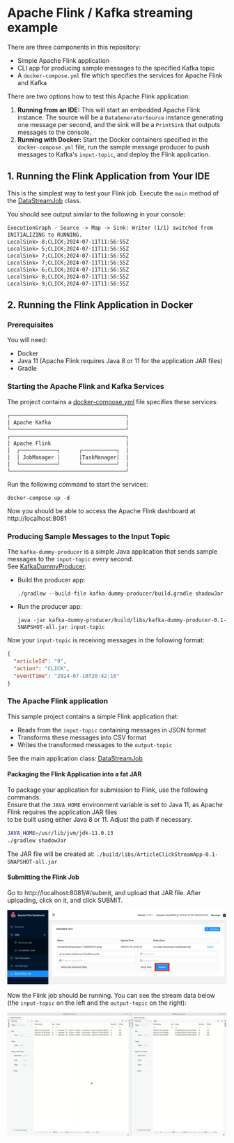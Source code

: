 # Apache Flink / Kafka streaming example  

There are three components in this repository:
- Simple Apache Flink application
- CLI app for producing sample messages to the specified Kafka topic
- A `docker-compose.yml` file which specifies the services for Apache Flink and Kafka

There are two options how to test this Apache Flink application:

1. **Running from an IDE:** This will start an embedded Apache Flink instance. The source will be a `DataGeneratorSource` instance generating one message per second, and the sink will be a `PrintSink` that outputs messages to the console.
2. **Running with Docker:** Start the Docker containers specified in the `docker-compose.yml` file, run the sample message producer to push messages to Kafka's `input-topic`, and deploy the Flink application.

## 1. Running the Flink Application from Your IDE

This is the simplest way to test your Flink job. Execute the `main` method of the [DataStreamJob](./src/main/java/eu/indek/clickstream/DataStreamJob.java) class.

You should see output similar to the following in your console:

```
ExecutionGraph - Source -> Map -> Sink: Writer (1/1) switched from INITIALIZING to RUNNING.
LocalSink> 8;CLICK;2024-07-11T11:56:55Z
LocalSink> 5;CLICK;2024-07-11T11:56:55Z
LocalSink> 7;CLICK;2024-07-11T11:56:55Z
LocalSink> 7;CLICK;2024-07-11T11:56:55Z
LocalSink> 6;CLICK;2024-07-11T11:56:55Z
LocalSink> 8;CLICK;2024-07-11T11:56:55Z
LocalSink> 9;CLICK;2024-07-11T11:56:55Z
```

## 2. Running the Flink Application in Docker

### Prerequisites  
  
You will need:  
- Docker  
- Java 11 (Apache Flink requires Java 8 or 11 for the application JAR files)  
- Gradle  
  
### Starting the Apache Flink and Kafka Services
  
The project contains a [docker-compose.yml](./docker-compose.yml) file specifies these services:  
```  
┌─────────────────────────────────────┐  
│ Apache Kafka                        │  
└─────────────────────────────────────┘  
┌─────────────────────────────────────┐  
│ Apache Flink                        │  
│  ┌────────────┐      ┌───────────┐  │  
│  │ JobManager │      │TaskManager│  │  
│  └────────────┘      └───────────┘  │  
└─────────────────────────────────────┘  
```  
  
Run the following command to start the services:  
```shell  
docker-compose up -d
```  
  
Now you should be able to access the Apache Flink dashboard at http://localhost:8081  
  
### Producing Sample Messages to the Input Topic
  
The `kafka-dummy-producer` is a simple Java application that sends sample messages to the `input-topic` every second.  
See [KafkaDummyProducer](./kafka-dummy-producer/src/main/java/eu/indek/clickstream/KafkaDummyProducer.java).  
  
- Build the producer app:  
  ```  
  ./gradlew --build-file kafka-dummy-producer/build.gradle shadowJar  
  ```

- Run the producer app:
  ```  
  java -jar kafka-dummy-producer/build/libs/kafka-dummy-producer-0.1-SNAPSHOT-all.jar input-topic  
  ```  
Now your `input-topic` is receiving messages in the following format:  
  
```json  
{  
  "articleId": "9",  
  "action": "CLICK",  
  "eventTime": "2024-07-10T20:42:16"
}  
```  
  
### The Apache Flink application  
  
This sample project contains a simple Flink application that:  
- Reads from the `input-topic` containing messages in JSON format  
- Transforms these messages into CSV format  
- Writes the transformed messages to the `output-topic`  
  
See the main application class: [DataStreamJob](./src/main/java/eu/indek/clickstream/DataStreamJob.java)  
  
#### Packaging the Flink Application into a fat JAR  
  
To package your application for submission to Flink, use the following commands.   
Ensure that the `JAVA_HOME` environment variable is set to Java 11, as Apache Flink requires the application JAR files   
to be built using either Java 8 or 11. Adjust the path if necessary.  
  
```bash  
JAVA_HOME=/usr/lib/jvm/jdk-11.0.13  
./gradlew shadowJar
```  
  
The JAR file will be created at: `./build/libs/ArticleClickStreamApp-0.1-SNAPSHOT-all.jar`  
  
#### Submitting the Flink Job  
  
Go to http://localhost:8081/#/submit, and upload that JAR file. After uploading, click on it, and click SUBMIT.  
  
![](assets/upload-jar.png)  
  
Now the Flink job should be running. You can see the stream data below (the `input-topic` on the left and the `output-topic` on the right):  
  
![](assets/streams-preview.gif)